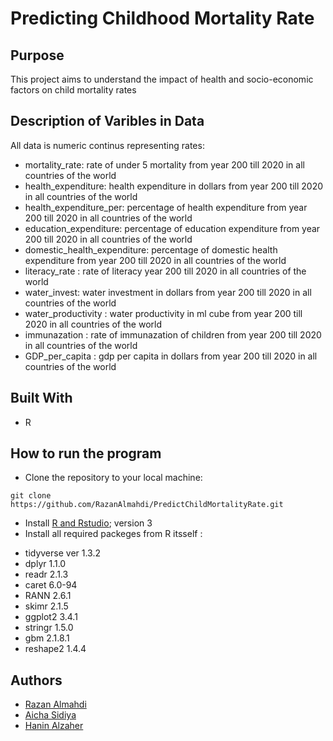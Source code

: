 # Predicting Childhood Mortality Rate
## Purpose
<!--Purpose of the project-->
This project aims to understand the impact of health and socio-economic factors on child mortality rates

## Description of Varibles in Data
All data is numeric continus representing rates:
* mortality_rate: rate of under 5 mortality from year 200 till 2020 in all countries of the world
* health_expenditure: health expenditure in dollars from year 200 till 2020 in all countries of the world	
* health_expenditure_per: percentage of health expenditure from year 200 till 2020 in all countries of the world	
* education_expenditure: percentage of education expenditure from year 200 till 2020 in all countries of the world	
* domestic_health_expenditure: percentage of domestic health expenditure from year 200 till 2020 in all countries of the world	
* literacy_rate	: rate of literacy year 200 till 2020 in all countries of the world
* water_invest: water investment in dollars from year 200 till 2020 in all countries of the world
* water_productivity : water productivity in ml cube from year 200 till 2020 in all countries of the world	
* immunazation : rate of immunazation of children from year 200 till 2020 in all countries of the world	
* GDP_per_capita : gdp per capita in dollars from year 200 till 2020 in all countries of the world

## Built With
* R

<!--Header 3 installation and launching the project-->
## How to run the program
* Clone the repository to your local machine:
```
git clone https://github.com/RazanAlmahdi/PredictChildMortalityRate.git
``` 
* Install [R and Rstudio](https://posit.co/download/rstudio-desktop/); version 3
* Install all required packeges from R itsself : 
+ tidyverse ver 1.3.2
+ dplyr 1.1.0 
+ readr 2.1.3 
+ caret 6.0-94 
+ RANN 2.6.1 
+ skimr 2.1.5
+ ggplot2 3.4.1
+ stringr 1.5.0
+ gbm 2.1.8.1
+ reshape2 1.4.4
 

## Authors
<!-- The contributors to the project-->
* [Razan Almahdi](https://github.com/RazanAlmahdi)
* [Aicha Sidiya](https://github.com/AichaSidiya)
* [Hanin Alzaher](https://github.com/hanin-az)

